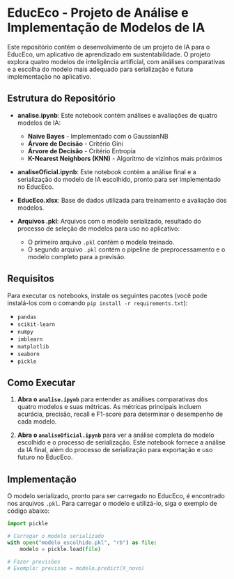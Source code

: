 # EducEco - Projeto de Análise e Implementação de Modelos de IA

Este repositório contém o desenvolvimento de um projeto de IA para o EducEco, um aplicativo de aprendizado em sustentabilidade. O projeto explora quatro modelos de inteligência artificial, com análises comparativas e a escolha do modelo mais adequado para serialização e futura implementação no aplicativo.

## Estrutura do Repositório

- **analise.ipynb**: Este notebook contém análises e avaliações de quatro modelos de IA:
  - **Naive Bayes** - Implementado com o GaussianNB
  - **Árvore de Decisão** - Critério Gini
  - **Árvore de Decisão** - Critério Entropia
  - **K-Nearest Neighbors (KNN)** - Algoritmo de vizinhos mais próximos

- **analiseOficial.ipynb**: Este notebook contém a análise final e a serialização do modelo de IA escolhido, pronto para ser implementado no EducEco.

- **EducEco.xlsx**: Base de dados utilizada para treinamento e avaliação dos modelos.

- **Arquivos .pkl**: Arquivos com o modelo serializado, resultado do processo de seleção de modelos para uso no aplicativo:
  - O primeiro arquivo `.pkl` contém o modelo treinado.
  - O segundo arquivo `.pkl` contém o pipeline de preprocessamento e o modelo completo para a previsão.

## Requisitos

Para executar os notebooks, instale os seguintes pacotes (você pode instalá-los com o comando `pip install -r requirements.txt`):

- `pandas`
- `scikit-learn`
- `numpy`
- `imblearn`
- `matplotlib`
- `seaborn`
- `pickle`

## Como Executar

1. **Abra o `analise.ipynb`** para entender as análises comparativas dos quatro modelos e suas métricas. As métricas principais incluem acurácia, precisão, recall e F1-score para determinar o desempenho de cada modelo.
  
2. **Abra o `analiseOficial.ipynb`** para ver a análise completa do modelo escolhido e o processo de serialização. Este notebook fornece a análise da IA final, além do processo de serialização para exportação e uso futuro no EducEco.

## Implementação

O modelo serializado, pronto para ser carregado no EducEco, é encontrado nos arquivos `.pkl`. Para carregar o modelo e utilizá-lo, siga o exemplo de código abaixo:

```python
import pickle

# Carregar o modelo serializado
with open("modelo_escolhido.pkl", "rb") as file:
    modelo = pickle.load(file)

# Fazer previsões
# Exemplo: previsao = modelo.predict(X_novo)
